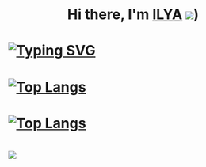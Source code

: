 # <h1 align="center">Hi there, I'm <a href="https://nearcrowd.com/starfish#" target="_blank">ILYA</a> ![](![](https://github.com/blackcater/blackcater/raw/main/images/Hi.gif)))
# [![Typing SVG](https://readme-typing-svg.demolab.com?font=Fira+Code&weight=100&size=30&pause=100&color=59B7F7&background=5D5D5DA4&center=true&vCenter=true&multiline=true&width=435&lines=FAMCs+student)](https://git.io/typing-svg)
# [![Top Langs](https://github-readme-stats.vercel.app/api/top-langs/?username=Ilusha2004&layout=compact)](https://github.com/anuraghazra/github-readme-stats)
# [![Top Langs](https://github-readme-stats.vercel.app/api/top-langs/?username=Ilusha2004)](https://github.com/anuraghazra/github-readme-stats)
# ![](https://komarev.com/ghpvc/?username=your-github-Ilusha2004)
